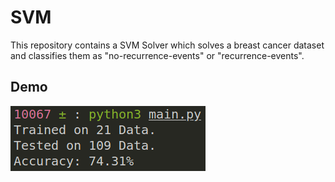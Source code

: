 # SVM

This repository contains a SVM Solver which solves a breast cancer dataset and classifies them as "no-recurrence-events" or "recurrence-events".

## Demo

![demo](demo.png)
